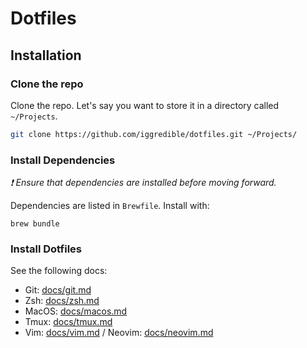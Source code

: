 # Dotfiles

## Installation

### Clone the repo

Clone the repo. Let's say you want to store it in a directory called `~/Projects`.

```bash
git clone https://github.com/iggredible/dotfiles.git ~/Projects/
```

### Install Dependencies

*❗️ Ensure that dependencies are installed before moving forward.*

Dependencies are listed in `Brewfile`. Install with:
```
brew bundle
```

### Install Dotfiles

See the following docs:

- Git: [docs/git.md](docs/git.md)
- Zsh: [docs/zsh.md](docs/zsh.md)
- MacOS: [docs/macos.md](docs/macos.md)
- Tmux: [docs/tmux.md](docs/tmux.md)
- Vim: [docs/vim.md](docs/vim.md) / Neovim: [docs/neovim.md](docs/neovim.md)

